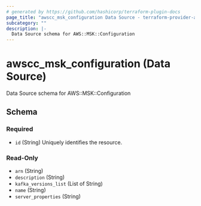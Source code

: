 ```yaml
---
# generated by https://github.com/hashicorp/terraform-plugin-docs
page_title: "awscc_msk_configuration Data Source - terraform-provider-awscc"
subcategory: ""
description: |-
  Data Source schema for AWS::MSK::Configuration
---
```


# awscc_msk_configuration (Data Source)

Data Source schema for AWS::MSK::Configuration



<!-- schema generated by tfplugindocs -->
## Schema

### Required

- `id` (String) Uniquely identifies the resource.

### Read-Only

- `arn` (String)
- `description` (String)
- `kafka_versions_list` (List of String)
- `name` (String)
- `server_properties` (String)


